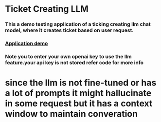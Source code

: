# Ticket Creating LLM 
### This a demo testing application of a ticking creating llm chat model, where it creates ticket based on user request.

### [Application demo](https://ticketllmcrud-mxpbtdhudwx5tkgkyyo2vu.streamlit.app/)

### Note you to enter your own openai key to use the llm feature.your api key is not stored refer code for more info

# since the llm is not fine-tuned or has a lot of prompts it might hallucinate in some request but it has a context window to maintain converation



